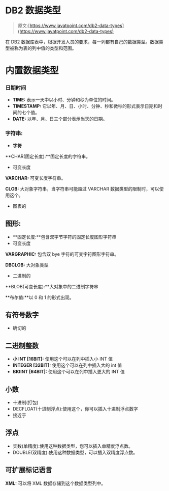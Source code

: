 # DB2 数据类型

> 原文:[https://www.javatpoint.com/db2-data-types](https://www.javatpoint.com/db2-data-types)

在 DB2 数据库表中，根据开发人员的要求，每一列都有自己的数据类型。数据类型被称为表的列中值的类型和范围。

# 内置数据类型

### 日期时间

*   **TIME:** 表示一天中以小时、分钟和秒为单位的时间。
*   **TIMESTAMP:** 它以年、月、日、小时、分钟、秒和微秒的形式表示日期和时间的七个值。
*   **DATE:** 以年、月、日三个部分表示当天的日期。

### 字符串:

*   **字符**

**CHAR(固定长度):**固定长度的字符串。

*   可变长度

**VARCHAR:** 可变长度字符串。

**CLOB:** 大对象字符串，当字符串可能超过 VARCHAR 数据类型的限制时，可以使用这个。

*   图表的

## 图形:

*   **固定长度:**包含双字节字符的固定长度图形字符串
*   可变长度

**VARGRAPHIC:** 包含双 bye 字符的可变字符图形字符串。

**DBCLOB:** 大对象类型

*   二进制的

**BLOB(可变长度):**大对象中的二进制字符串

**布尔值:**以 0 和 1 的形式出现。

## 有符号数字

*   确切的

## 二进制整数

*   **小 INT [16BIT]:** 使用这个可以在列中插入小 INT 值
*   **INTEGER [32BIT]:** 使用这个可以在列中插入大的 int 值
*   **BIGINT [64BIT]:** 使用这个可以在列中插入更大的 INT 值

## 小数

*   十进制(打包)
*   DECFLOAT(十进制浮点):使用这个，你可以插入十进制浮点数字
*   接近于

## 浮点

*   实数(单精度):使用这种数据类型，您可以插入单精度浮点数。
*   DOUBLE(双精度):使用这种数据类型，可以插入双精度浮点数。

## 可扩展标记语言

**XML:** 可以将 XML 数据存储到这个数据类型列中。